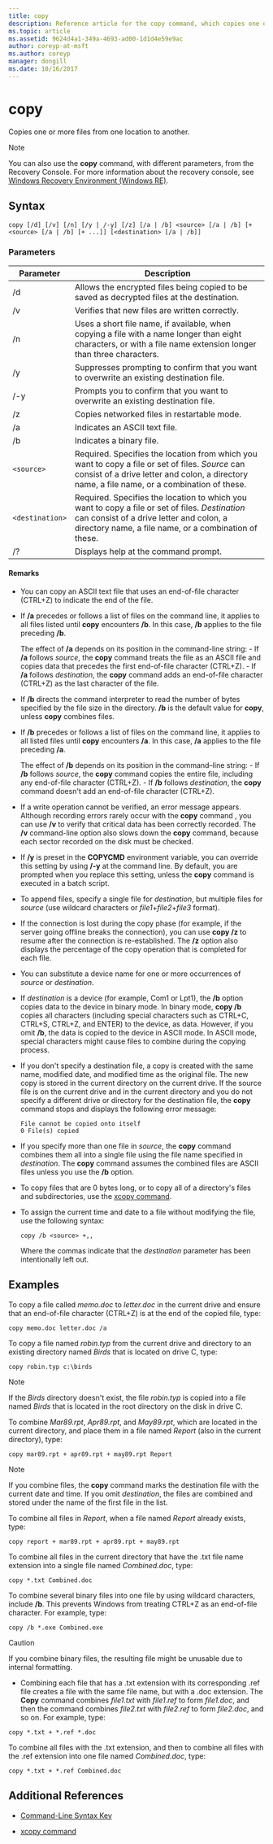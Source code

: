 ```yaml
---
title: copy
description: Reference article for the copy command, which copies one or more files from one location to another.
ms.topic: article
ms.assetid: 9624d4a1-349a-4693-ad00-1d1d4e59e9ac
author: coreyp-at-msft
ms.author: coreyp
manager: dongill
ms.date: 10/16/2017
---
```


# copy

Copies one or more files from one location to another.

> [!NOTE]
> You can also use the **copy** command, with different parameters, from the Recovery Console. For more information about the recovery console, see [Windows Recovery Environment (Windows RE)](/windows-hardware/manufacture/desktop/windows-recovery-environment--windows-re--technical-reference).

## Syntax

```
copy [/d] [/v] [/n] [/y | /-y] [/z] [/a | /b] <source> [/a | /b] [+<source> [/a | /b] [+ ...]] [<destination> [/a | /b]]
```

### Parameters

| Parameter | Description |
| --------- | ----------- |
| /d | Allows the encrypted files being copied to be saved as decrypted files at the destination. |
| /v | Verifies that new files are written correctly. |
| /n | Uses a short file name, if available, when copying a file with a name longer than eight characters, or with a file name extension longer than three characters. |
| /y | Suppresses prompting to confirm that you want to overwrite an existing destination file. |
| /-y | Prompts you to confirm that you want to overwrite an existing destination file. |
| /z | Copies networked files in restartable mode. |
| /a | Indicates an ASCII text file. |
| /b | Indicates a binary file. |
| `<source>` | Required. Specifies the location from which you want to copy a file or set of files. *Source* can consist of a drive letter and colon, a directory name, a file name, or a combination of these. |
| `<destination>` | Required. Specifies the location to which you want to copy a file or set of files. *Destination* can consist of a drive letter and colon, a directory name, a file name, or a combination of these. |
| /? | Displays help at the command prompt. |

#### Remarks

- You can copy an ASCII text file that uses an end-of-file character (CTRL+Z) to indicate the end of the file.

- If **/a** precedes or follows a list of files on the command line, it applies to all files listed until **copy** encounters **/b**. In this case, **/b** applies to the file preceding **/b**.

    The effect of **/a** depends on its position in the command-line string:
      - If **/a** follows *source*, the **copy** command treats the file as an ASCII file and copies data that precedes the first end-of-file character (CTRL+Z).
      - If **/a** follows *destination*, the **copy** command adds an end-of-file character (CTRL+Z) as the last character of the file.

- If **/b** directs the command interpreter to read the number of bytes specified by the file size in the directory. **/b** is the default value for **copy**, unless **copy** combines files.

- If **/b** precedes or follows a list of files on the command line, it applies to all listed files until **copy** encounters **/a**. In this case, **/a** applies to the file preceding **/a**.

    The effect of **/b** depends on its position in the command–line string:
        - If **/b** follows *source*, the **copy** command copies the entire file, including any end-of-file character (CTRL+Z).
        - If **/b** follows *destination*, the **copy** command doesn't add an end-of-file character (CTRL+Z).

- If a write operation cannot be verified, an error message appears. Although recording errors rarely occur with the **copy** command , you can use **/v** to verify that critical data has been correctly recorded. The **/v** command-line option also slows down the **copy** command, because each sector recorded on the disk must be checked.

- If **/y** is preset in the **COPYCMD** environment variable, you can override this setting by using **/-y** at the command line. By default, you are prompted when you replace this setting, unless the **copy** command is executed in a batch script.

- To append files, specify a single file for *destination*, but multiple files for *source* (use wildcard characters or *file1*+*file2*+*file3* format).

- If the connection is lost during the copy phase (for example, if the server going offline breaks the connection), you can use **copy /z** to resume after the connection is re-established. The **/z** option also displays the percentage of the copy operation that is completed for each file.

- You can substitute a device name for one or more occurrences of *source* or *destination*.

- If *destination* is a device (for example, Com1 or Lpt1), the **/b** option copies data to the device in binary mode. In binary mode, **copy /b** copies all characters (including special characters such as CTRL+C, CTRL+S, CTRL+Z, and ENTER) to the device, as data. However, if you omit **/b**, the data is copied to the device in ASCII mode. In ASCII mode, special characters might cause files to combine during the copying process.

- If you don't specify a destination file, a copy is created with the same name, modified date, and modified time as the original file. The new copy is stored in the current directory on the current drive. If the source file is on the current drive and in the current directory and you do not specify a different drive or directory for the destination file, the **copy** command stops and displays the following error message:

    ```
    File cannot be copied onto itself
    0 File(s) copied
    ```

- If you specify more than one file in *source*, the **copy** command combines them all into a single file using the file name specified in *destination*. The **copy** command assumes the combined files are ASCII files unless you use the **/b** option.

- To copy files that are 0 bytes long, or to copy all of a directory's files and subdirectories, use the [xcopy command](xcopy.md).

- To assign the current time and date to a file without modifying the file, use the following syntax:

    ```
    copy /b <source> +,,
    ```

    Where the commas indicate that the *destination* parameter has been intentionally left out.

## Examples

To copy a file called *memo.doc* to *letter.doc* in the current drive and ensure that an end-of-file character (CTRL+Z) is at the end of the copied file, type:

```
copy memo.doc letter.doc /a
```

To copy a file named *robin.typ* from the current drive and directory to an existing directory named *Birds* that is located on drive C, type:

```
copy robin.typ c:\birds
```

> [!NOTE]
> If the *Birds* directory doesn't exist, the file *robin.typ* is copied into a file named *Birds* that is located in the root directory on the disk in drive C.

To combine *Mar89.rpt*, *Apr89.rpt*, and *May89.rpt*, which are located in the current directory, and place them in a file named *Report* (also in the current directory), type:

```
copy mar89.rpt + apr89.rpt + may89.rpt Report
```

> [!NOTE]
> If you combine files, the **copy** command marks the destination file with the current date and time. If you omit *destination*, the files are combined and stored under the name of the first file in the list.

To combine all files in *Report*, when a file named *Report* already exists, type:

```
copy report + mar89.rpt + apr89.rpt + may89.rpt
```

To combine all files in the current directory that have the .txt file name extension into a single file named *Combined.doc*, type:

```
copy *.txt Combined.doc
```

To combine several binary files into one file by using wildcard characters, include **/b**. This prevents Windows from treating CTRL+Z as an end-of-file character. For example, type:

```
copy /b *.exe Combined.exe
```

> [!CAUTION]
> If you combine binary files, the resulting file might be unusable due to internal formatting.

- Combining each file that has a .txt extension with its corresponding .ref file creates a file with the same file name, but with a .doc extension. The **Copy** command combines *file1.txt* with *file1.ref* to form *file1.doc*, and then the command combines *file2.txt* with *file2.ref* to form *file2.doc*, and so on. For example, type:

```
copy *.txt + *.ref *.doc
```

To combine all files with the .txt extension, and then to combine all files with the .ref extension into one file named *Combined.doc*, type:

```
copy *.txt + *.ref Combined.doc
```

## Additional References

- [Command-Line Syntax Key](command-line-syntax-key.md)

- [xcopy command](xcopy.md)
